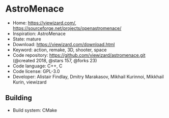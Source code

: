 # AstroMenace

- Home: https://viewizard.com/, https://sourceforge.net/projects/openastromenace/
- Inspiration: AstroMenace
- State: mature
- Download: https://viewizard.com/download.html
- Keyword: action, remake, 3D, shooter, space
- Code repository: https://github.com/viewizard/astromenace.git (@created 2018, @stars 157, @forks 23)
- Code language: C++, C
- Code license: GPL-3.0
- Developer: Alistair Findlay, Dmitry Marakasov, Mikhail Kurinnoi, Mikkhail Kurin, viewizard

## Building

- Build system: CMake
